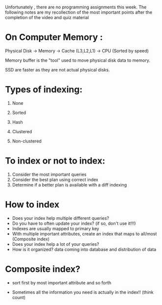 Unfortunately , there are no programming assignments this week.
The following notes are my recollection of the most important points after the
completion of the video and quiz material   

# On Computer Memory :

Physical Disk -> Memory -> Cache (L3,L2,L1) -> CPU
(Sorted by speed)

Memory buffer is the "tool" used to move physical disk data to memory.

SSD are faster as they are not actual physical disks.


# Types of indexing:

1) None
2) Sorted
3) Hash

1) Clustered
2) Non-clustered

# To index or not to index:

1) Consider the most important queries
2) Consider the best plan using correct index
3) Determine if a better plan is available with a diff indexing

# How to index

* Does your index help multiple different queries?
* Do you have to often update your index? (if so, don't use it!!!)
* Indexes are usually mapped to primary key
* With multiple important attributes, create an index that maps to all/most (Composite index)
* Does your index help a lot of your queries?
* How is it organized? data coming into database and distribution  of data

# Composite index?

* sort first by most important attribute and so forth


* Sometimes all the information you need is actually in the index!! (think count)

